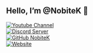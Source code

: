 ## Hello, I’m @NobiteK 👋

[![Youtube Channel](https://img.shields.io/youtube/channel/subscribers/UCtf8GQcJHfhfkiXdCKIHN-g?style=social)](https://www.youtube.com/@NobiteK) <br />
[![Discord Server](https://img.shields.io/discord/430480255506186241?logo=Discord)](https://discord.com/invite/ffsg7YY) <br />
[![GitHub NobiteK](https://img.shields.io/github/followers/NobiteK?label=follow&style=social)](https://github.com/zebratic) <br />
[![Website](https://img.shields.io/badge/Website-nobiteek.pl-2648ff?style=flat-square&logo=google-chrome)](https://nobiteek.pl/)
